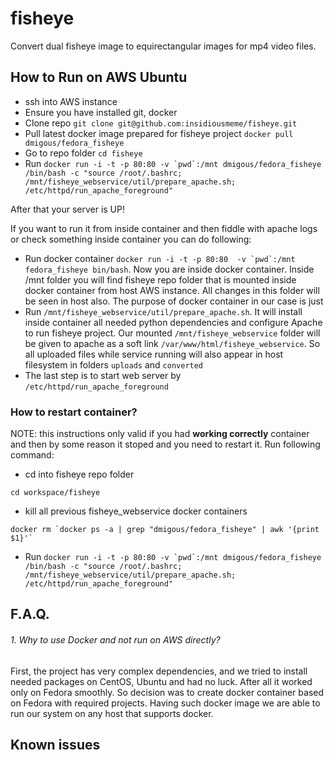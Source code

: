 # fisheye
Convert dual fisheye image to equirectangular images for mp4 video files.


## How to Run on AWS Ubuntu

* ssh into AWS instance
* Ensure you have installed git, docker
* Clone repo `git clone git@github.com:insidiousmeme/fisheye.git`
* Pull latest docker image  prepared for fisheye project
`docker pull dmigous/fedora_fisheye`
* Go to repo folder `cd fisheye`
* Run ```docker run -i -t -p 80:80 -v `pwd`:/mnt dmigous/fedora_fisheye /bin/bash -c "source /root/.bashrc; /mnt/fisheye_webservice/util/prepare_apache.sh; /etc/httpd/run_apache_foreground"```

After that your server is UP!

If you want to run it from inside container and then fiddle with apache logs
or check something inside container you can do following:

* Run docker container
```docker run -i -t -p 80:80  -v `pwd`:/mnt fedora_fisheye bin/bash```.
Now you are inside docker container.
Inside /mnt folder you will find fisheye repo folder that is mounted inside
docker container from host AWS instance. All changes in this folder will
be seen in host also. The purpose of docker container in our case is just
* Run `/mnt/fisheye_webservice/util/prepare_apache.sh`. It will install inside
container all needed python dependencies and configure Apache to run fisheye
project. Our mounted `/mnt/fisheye_webservice` folder will be given to apache as
a soft link `/var/www/html/fisheye_webservice`. So all uploaded files while
service running will also appear in host filesystem in folders `uploads` and
`converted`
* The last step is to start web server by `/etc/httpd/run_apache_foreground`

### How to restart container?

NOTE: this instructions only valid if you had __working correctly__ container
and then by some reason it stoped and you need to restart it. Run following command:

* cd into fisheye repo folder
```
cd workspace/fisheye
```
* kill all previous fisheye_webservice docker containers
```
docker rm `docker ps -a | grep "dmigous/fedora_fisheye" | awk '{print $1}'`
```
* Run ```docker run -i -t -p 80:80 -v `pwd`:/mnt dmigous/fedora_fisheye /bin/bash -c "source /root/.bashrc; /mnt/fisheye_webservice/util/prepare_apache.sh; /etc/httpd/run_apache_foreground"```


## F.A.Q.

###### 1. Why to use Docker and not run on AWS directly?
First, the project has very complex dependencies, and we tried to install needed
packages on CentOS, Ubuntu and had no luck. After all it worked only on Fedora
smoothly. So decision was to create docker container based on Fedora with
required projects. Having such docker image we are able to run our system on
any host that supports docker.


## Known issues